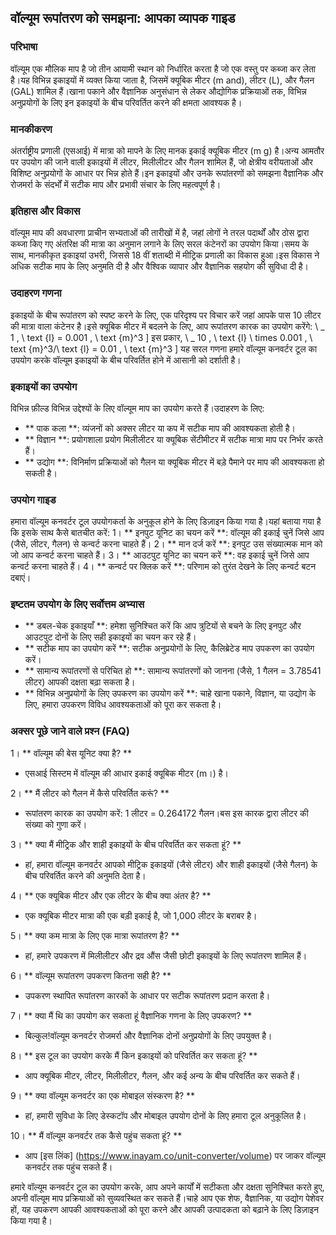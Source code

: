 ## वॉल्यूम रूपांतरण को समझना: आपका व्यापक गाइड

### परिभाषा
वॉल्यूम एक मौलिक माप है जो तीन आयामी स्थान को निर्धारित करता है जो एक वस्तु पर कब्जा कर लेता है।यह विभिन्न इकाइयों में व्यक्त किया जाता है, जिसमें क्यूबिक मीटर (m and), लीटर (L), और गैलन (GAL) शामिल हैं।खाना पकाने और वैज्ञानिक अनुसंधान से लेकर औद्योगिक प्रक्रियाओं तक, विभिन्न अनुप्रयोगों के लिए इन इकाइयों के बीच परिवर्तित करने की क्षमता आवश्यक है।

### मानकीकरण
अंतर्राष्ट्रीय प्रणाली (एसआई) में मात्रा को मापने के लिए मानक इकाई क्यूबिक मीटर (m g) है।अन्य आमतौर पर उपयोग की जाने वाली इकाइयों में लीटर, मिलीलीटर और गैलन शामिल हैं, जो क्षेत्रीय वरीयताओं और विशिष्ट अनुप्रयोगों के आधार पर भिन्न होते हैं।इन इकाइयों और उनके रूपांतरणों को समझना वैज्ञानिक और रोजमर्रा के संदर्भों में सटीक माप और प्रभावी संचार के लिए महत्वपूर्ण है।

### इतिहास और विकास
वॉल्यूम माप की अवधारणा प्राचीन सभ्यताओं की तारीखों में है, जहां लोगों ने तरल पदार्थों और ठोस द्वारा कब्जा किए गए अंतरिक्ष की मात्रा का अनुमान लगाने के लिए सरल कंटेनरों का उपयोग किया।समय के साथ, मानकीकृत इकाइयां उभरी, जिससे 18 वीं शताब्दी में मीट्रिक प्रणाली का विकास हुआ।इस विकास ने अधिक सटीक माप के लिए अनुमति दी है और वैश्विक व्यापार और वैज्ञानिक सहयोग की सुविधा दी है।

### उदाहरण गणना
इकाइयों के बीच रूपांतरण को स्पष्ट करने के लिए, एक परिदृश्य पर विचार करें जहां आपके पास 10 लीटर की मात्रा वाला कंटेनर है।इसे क्यूबिक मीटर में बदलने के लिए, आप रूपांतरण कारक का उपयोग करेंगे:
\ _
1 \, \ text {l} = 0.001 \, \ text {m}^3
\]
इस प्रकार,
\ _
10 \, \ text {l} \ times 0.001 \, \ text {m}^3/\ text {l} = 0.01 \, \ text {m}^3
\]
यह सरल गणना हमारे वॉल्यूम कनवर्टर टूल का उपयोग करके वॉल्यूम इकाइयों के बीच परिवर्तित होने में आसानी को दर्शाती है।

### इकाइयों का उपयोग
विभिन्न फ़ील्ड विभिन्न उद्देश्यों के लिए वॉल्यूम माप का उपयोग करते हैं।उदाहरण के लिए:
- ** पाक कला **: व्यंजनों को अक्सर लीटर या कप में सटीक माप की आवश्यकता होती है।
- ** विज्ञान **: प्रयोगशाला प्रयोग मिलीलीटर या क्यूबिक सेंटीमीटर में सटीक मात्रा माप पर निर्भर करते हैं।
- ** उद्योग **: विनिर्माण प्रक्रियाओं को गैलन या क्यूबिक मीटर में बड़े पैमाने पर माप की आवश्यकता हो सकती है।

### उपयोग गाइड
हमारा वॉल्यूम कनवर्टर टूल उपयोगकर्ता के अनुकूल होने के लिए डिज़ाइन किया गया है।यहां बताया गया है कि इसके साथ कैसे बातचीत करें:
1। ** इनपुट यूनिट का चयन करें **: वॉल्यूम की इकाई चुनें जिसे आप (जैसे, लीटर, गैलन) से कन्वर्ट करना चाहते हैं।
2। ** मान दर्ज करें **: इनपुट उस संख्यात्मक मान को जो आप कन्वर्ट करना चाहते हैं।
3। ** आउटपुट यूनिट का चयन करें **: वह इकाई चुनें जिसे आप कन्वर्ट करना चाहते हैं।
4। ** कन्वर्ट पर क्लिक करें **: परिणाम को तुरंत देखने के लिए कन्वर्ट बटन दबाएं।

### इष्टतम उपयोग के लिए सर्वोत्तम अभ्यास
- ** डबल-चेक इकाइयाँ **: हमेशा सुनिश्चित करें कि आप त्रुटियों से बचने के लिए इनपुट और आउटपुट दोनों के लिए सही इकाइयों का चयन कर रहे हैं।
- ** सटीक माप का उपयोग करें **: सटीक अनुप्रयोगों के लिए, कैलिब्रेटेड माप उपकरण का उपयोग करें।
- ** सामान्य रूपांतरणों से परिचित हो **: सामान्य रूपांतरणों को जानना (जैसे, 1 गैलन = 3.78541 लीटर) आपकी दक्षता बढ़ा सकता है।
- ** विभिन्न अनुप्रयोगों के लिए उपकरण का उपयोग करें **: चाहे खाना पकाने, विज्ञान, या उद्योग के लिए, हमारा उपकरण विविध आवश्यकताओं को पूरा कर सकता है।

### अक्सर पूछे जाने वाले प्रश्न (FAQ)

1। ** वॉल्यूम की बेस यूनिट क्या है? **
- एसआई सिस्टम में वॉल्यूम की आधार इकाई क्यूबिक मीटर (m।) है।

2। ** मैं लीटर को गैलन में कैसे परिवर्तित करूं? **
- रूपांतरण कारक का उपयोग करें: 1 लीटर = 0.264172 गैलन।बस इस कारक द्वारा लीटर की संख्या को गुणा करें।

3। ** क्या मैं मीट्रिक और शाही इकाइयों के बीच परिवर्तित कर सकता हूं? **
- हां, हमारा वॉल्यूम कनवर्टर आपको मीट्रिक इकाइयों (जैसे लीटर) और शाही इकाइयों (जैसे गैलन) के बीच परिवर्तित करने की अनुमति देता है।

4। ** एक क्यूबिक मीटर और एक लीटर के बीच क्या अंतर है? **
- एक क्यूबिक मीटर मात्रा की एक बड़ी इकाई है, जो 1,000 लीटर के बराबर है।

5। ** क्या कम मात्रा के लिए एक मात्रा रूपांतरण है? **
- हां, हमारे उपकरण में मिलीलीटर और द्रव औंस जैसी छोटी इकाइयों के लिए रूपांतरण शामिल हैं।

6। ** वॉल्यूम रूपांतरण उपकरण कितना सही है? **
- उपकरण स्थापित रूपांतरण कारकों के आधार पर सटीक रूपांतरण प्रदान करता है।

7। ** क्या मैं थि का उपयोग कर सकता हूं वैज्ञानिक गणना के लिए उपकरण? **
- बिल्कुल!वॉल्यूम कनवर्टर रोजमर्रा और वैज्ञानिक दोनों अनुप्रयोगों के लिए उपयुक्त है।

8। ** इस टूल का उपयोग करके मैं किन इकाइयों को परिवर्तित कर सकता हूं? **
- आप क्यूबिक मीटर, लीटर, मिलीलीटर, गैलन, और कई अन्य के बीच परिवर्तित कर सकते हैं।

9। ** क्या वॉल्यूम कनवर्टर का एक मोबाइल संस्करण है? **
- हां, हमारी सुविधा के लिए डेस्कटॉप और मोबाइल उपयोग दोनों के लिए हमारा टूल अनुकूलित है।

10। ** मैं वॉल्यूम कनवर्टर तक कैसे पहुंच सकता हूं? **
- आप [इस लिंक] (https://www.inayam.co/unit-converter/volume) पर जाकर वॉल्यूम कनवर्टर तक पहुंच सकते हैं।

हमारे वॉल्यूम कनवर्टर टूल का उपयोग करके, आप अपने कार्यों में सटीकता और दक्षता सुनिश्चित करते हुए, अपनी वॉल्यूम माप प्रक्रियाओं को सुव्यवस्थित कर सकते हैं।चाहे आप एक शेफ, वैज्ञानिक, या उद्योग पेशेवर हों, यह उपकरण आपकी आवश्यकताओं को पूरा करने और आपकी उत्पादकता को बढ़ाने के लिए डिज़ाइन किया गया है।